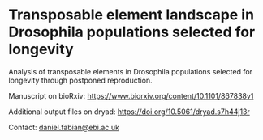 # Transposable element landscape in Drosophila populations selected for longevity
Analysis of transposable elements in Drosophila populations selected for longevity through postponed reproduction.

Manuscript on bioRxiv: https://www.biorxiv.org/content/10.1101/867838v1

Additional output files on dryad: https://doi.org/10.5061/dryad.s7h44j13r

Contact: daniel.fabian@ebi.ac.uk
